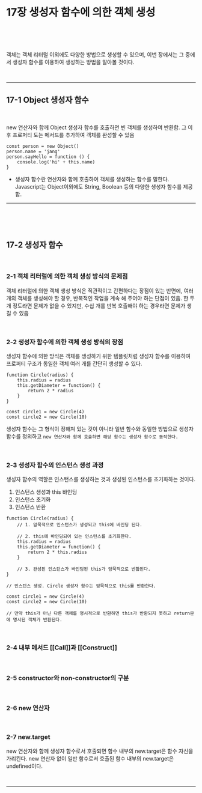 # 17장 생성자 함수에 의한 객체 생성

<br>
<br>
<br>

객체는 객체 리터럴 이외에도 다양한 방법으로 생성할 수 있으며, 이번 장에서는 그 중에서 생성자 함수를 이용하여 생성하는 방법을 알아볼 것이다.

<br>

---

## 17-1 Object 생성자 함수

<br>

new 연산자와 함께 Object 생성자 함수를 호출하면 빈 객체를 생성하여 반환함. 그 이후 프로퍼티 도는 메서드를 추가하여 객체를 완성할 수 있음

```
const person = new Object()
person.name = 'jang'
person.sayHello = function () {
    console.log('hi' + this.name)
}
```

- 생성자 함수란 연산자와 함께 호출하여 객체를 생성하는 함수를 말한다. Javascript는 Object이외에도 String, Boolean 등의 다양한 생성자 함수를 제공함.

---

<br>
<br>
<br>

## 17-2 생성자 함수

<br>

### 2-1 객체 리터럴에 의한 객체 생성 방식의 문제점

객체 리터럴에 의한 객체 생성 방식은 직관적이고 간편하다는 장점이 있는 반면에, 여러 개의 객체를 생성해야 할 경우, 반복적인 작업을 계속 해 주어야 하는 단점이 있음. 한 두개 정도라면 문제가 없을 수 있지만, 수십 개를 반복 호출해야 하는 경우라면 문제가 생길 수 있음

<br>

### 2-2 생성자 함수에 의한 객체 생성 방식의 장점

생성자 함수에 의한 방식은 객체를 생성하기 위한 템플릿처럼 생성자 함수를 이용하여 프로퍼티 구조가 동일한 객체 여러 개를 간단히 생성할 수 있다.

```
function Circle(radius) {
    this.radius = radius
    this.getDiameter = function() {
        return 2 * radius
    }
}

const circle1 = new Circle(4)
const circle2 = new Circle(10)
```

생성자 함수는 그 형식이 정해져 있는 것이 아니라 일반 함수와 동일한 방법으로 생성자 함수를 정의하고 `new 연산자와 함께 호출하면 해당 함수는 생성자 함수로 동작한다.`

<br>

### 2-3 생성자 함수의 인스턴스 생성 과정

생성자 함수의 역할은 인스턴스를 생성하는 것과 생성된 인스턴스를 초기화하는 것이다.

1. 인스턴스 생성과 this 바인딩
2. 인스턴스 초기화
3. 인스턴스 반환

```
function Circle(radius) {
    // 1. 암묵적으로 인스턴스가 생성되고 this에 바인딩 된다.

    // 2. this에 바인딩되어 있는 인스턴스를 초기화한다.
    this.radius = radius
    this.getDiameter = function() {
        return 2 * this.radius
    }

    // 3. 완성된 인스턴스가 바인딩된 this가 암묵적으로 반홚된다.
}

// 인스턴스 생성. Circle 생성자 함수는 암묵적으로 this를 반환한다.

const circle1 = new Circle(4)
const circle2 = new Circle(10)

// 만약 this가 아닌 다른 객체를 명시적으로 반환하면 this가 반환되지 못하고 return문에 명시된 객체가 반환된다.
```

<br>

### 2-4 내부 메서드 [[Call]]과 [[Construct]]

<br>

### 2-5 constructor와 non-constructor의 구분

<br>

### 2-6 new 연산자

<br>

### 2-7 new.target

new 연산자와 함께 생성자 함수로서 호출되면 함수 내부의 new.target은 함수 자신을 가리킨다. new 연산자 없이 일반 함수로서 호출된 함수 내부의 new.target은 undefined이다.

<br>

---
